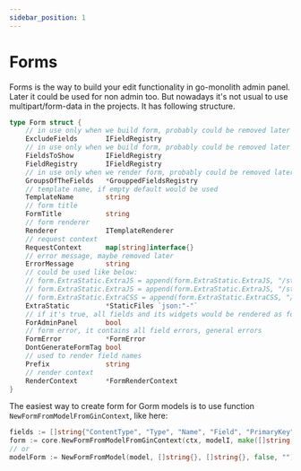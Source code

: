 ```yaml
---
sidebar_position: 1
---
```


# Forms

Forms is the way to build your edit functionality in go-monolith admin panel. Later it could be used for non admin too. But nowadays it's not usual to use multipart/form-data in the projects.
It has following structure.
```go
type Form struct {
	// in use only when we build form, probably could be removed later
	ExcludeFields       IFieldRegistry
	// in use only when we build form, probably could be removed later
	FieldsToShow        IFieldRegistry
	FieldRegistry       IFieldRegistry
	// in use only when we render form, probably could be removed later
	GroupsOfTheFields   *GrouppedFieldsRegistry
	// template name, if empty default would be used
	TemplateName        string
	// form title
	FormTitle           string
	// form renderer
	Renderer            ITemplateRenderer
	// request context
	RequestContext      map[string]interface{}
	// error message, maybe removed later
	ErrorMessage        string
	// could be used like below:
	// form.ExtraStatic.ExtraJS = append(form.ExtraStatic.ExtraJS, "/static-inbuilt/gomonolith/assets/highlight.js/highlight.pack.js")
	// form.ExtraStatic.ExtraJS = append(form.ExtraStatic.ExtraJS, "/static-inbuilt/gomonolith/assets/js/initialize.highlight.js")
	// form.ExtraStatic.ExtraCSS = append(form.ExtraStatic.ExtraCSS, "/static-inbuilt/gomonolith/assets/highlight.js/styles/default.css")
	ExtraStatic         *StaticFiles `json:"-"`
	// if it's true, all fields and its widgets would be rendered as for admin panel.
	ForAdminPanel       bool
	// form error, it contains all field errors, general errors
	FormError           *FormError
	DontGenerateFormTag bool
	// used to render field names
	Prefix              string
	// render context
	RenderContext       *FormRenderContext
}
```
The easiest way to create form for Gorm models is to use function `NewFormFromModelFromGinContext`, like here:
```go
fields := []string{"ContentType", "Type", "Name", "Field", "PrimaryKey", "Active", "Group", "StaticPath"}
form := core.NewFormFromModelFromGinContext(ctx, modelI, make([]string, 0), fields, true, "", true)
// or
modelForm := NewFormFromModel(model, []string{}, []string{}, false, "")
```
